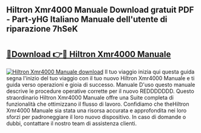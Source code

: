 ## Hiltron Xmr4000 Manuale Download gratuit PDF - Part-yHG Italiano Manuale dell'utente di riparazione 7hSeK

# <h2><a href="http://dfcqfvy.blite.top/?on=Hiltron+Xmr4000+Manuale">🔗Download 👉🔴 Hiltron Xmr4000 Manuale</a></h2>

[![Hiltron Xmr4000 Manuale download](https://i.imgur.com/lujVjoI.png)](http://dfcqfvy.blite.top/?on=Hiltron+Xmr4000+Manuale)
Il tuo viaggio inizia qui questa guida segna l'inizio del tuo viaggio con il tuo nuovo Hiltron Xmr4000 Manuale e ti guida verso operazioni e gioia di successo. Manuale D'uso questo manuale descrive le procedure operative corrette per il nuovo REDDDDDDD. Questo straordinario Hiltron Xmr4000 Manuale offre una Suite completa di funzionalità che ottimizzano il flusso di lavoro. Confidiamo che theHiltron Xmr4000 Manuale sia stata una risorsa accurata e approfondita nei loro sforzi per padroneggiare il loro nuovo dispositivo. In caso di domande o dubbi, contattare il nostro team di assistenza clienti.
